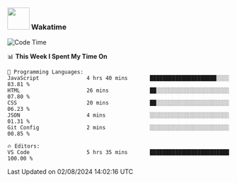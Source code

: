 ### <img src="https://media.giphy.com/media/VgCDAzcKvsR6OM0uWg/giphy.gif" width="50"> Wakatime

  <!--START_SECTION:waka-->
![Code Time](http://img.shields.io/badge/Code%20Time-1%2C461%20hrs%204%20mins-blue)

📊 **This Week I Spent My Time On** 

```text
💬 Programming Languages: 
JavaScript               4 hrs 40 mins       █████████████████████░░░░   83.81 % 
HTML                     26 mins             ██░░░░░░░░░░░░░░░░░░░░░░░   07.80 % 
CSS                      20 mins             ██░░░░░░░░░░░░░░░░░░░░░░░   06.23 % 
JSON                     4 mins              ░░░░░░░░░░░░░░░░░░░░░░░░░   01.31 % 
Git Config               2 mins              ░░░░░░░░░░░░░░░░░░░░░░░░░   00.85 % 

🔥 Editors: 
VS Code                  5 hrs 35 mins       █████████████████████████   100.00 % 
```


 Last Updated on 02/08/2024 14:02:16 UTC
<!--END_SECTION:waka-->

